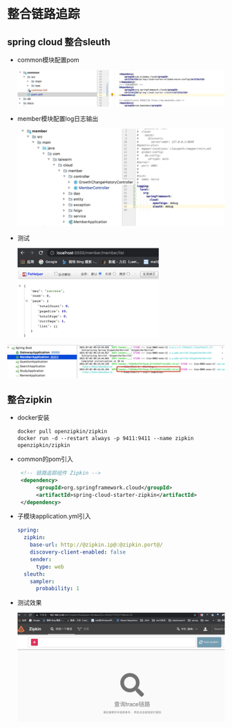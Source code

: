 # 整合链路追踪

## spring cloud 整合sleuth

- common模块配置pom

  ![image-20210702091936569](../images/image-20210702091936569.png)

- member模块配置log日志输出

  <img src="../images/image-20210702092001155.png" alt="image-20210702092001155" style="zoom:50%;" />

- 测试

  <img src="../images/image-20210702092030466.png" alt="image-20210702092030466" style="zoom:33%;" />

![image-20210702092058765](../images/image-20210702092058765.png)

## 整合zipkin

- docker安装

  ```
  docker pull openzipkin/zipkin
  docker run -d --restart always -p 9411:9411 --name zipkin openzipkin/zipkin 
  ```

- common的pom引入

  ```xml
   <!-- 链路追踪组件 Zipkin -->
   <dependency>
   		<groupId>org.springframework.cloud</groupId>
   		<artifactId>spring-cloud-starter-zipkin</artifactId>
   </dependency>
  ```

- 子模块application.yml引入

  ```yaml
  spring:
    zipkin:
      base-url: http://@zipkin.ip@:@zipkin.port@/
      discovery-client-enabled: false
      sender:
        type: web
    sleuth:
      sampler:
        probability: 1
  ```

- 测试效果

  ![image-20210703095353121](../images/image-20210703095353121.png)


